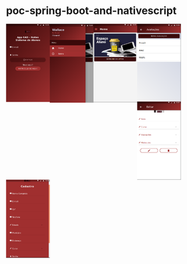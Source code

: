 # poc-spring-boot-and-nativescript



<img src="https://github.com/wallacecamacho/ead-ionic-springboot/blob/master/frontend/src/assets/img/login.png" width="120" align="left" />
<img src="https://github.com/wallacecamacho/ead-ionic-springboot/blob/master/frontend/src/assets/img/home.png" width="120" align="left" />
<img src="https://github.com/wallacecamacho/ead-ionic-springboot/blob/master/frontend/src/assets/img/home2.png" width="120" align="left" />
<img src="https://github.com/wallacecamacho/ead-ionic-springboot/blob/master/frontend/src/assets/img/avaliacoes.png" width="120" align="left" />
<img src="https://github.com/wallacecamacho/ead-ionic-springboot/blob/master/frontend/src/assets/img/notas.png" width="120" align="left" />
<img src="https://github.com/wallacecamacho/ead-ionic-springboot/blob/master/frontend/src/assets/img/cadastro.png" width="120" align="left" />
